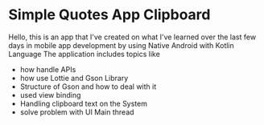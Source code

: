 
# Simple Quotes App Clipboard

Hello, this is an app that I've created on what I've learned over the last few days in mobile app development by using Native Android with Kotlin Language
The application includes topics like
- how handle APIs
- how use Lottie and Gson Library
- Structure of Gson and how to deal with it
- used view binding
- Handling clipboard text on the System
- solve problem with UI Main thread



